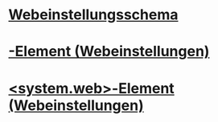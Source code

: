 # [Webeinstellungsschema](index.md)
# [<applicationPool>-Element (Webeinstellungen)](applicationpool-element-web-settings.md)
# [<system.web>-Element (Webeinstellungen)](system-web-element-web-settings.md)
